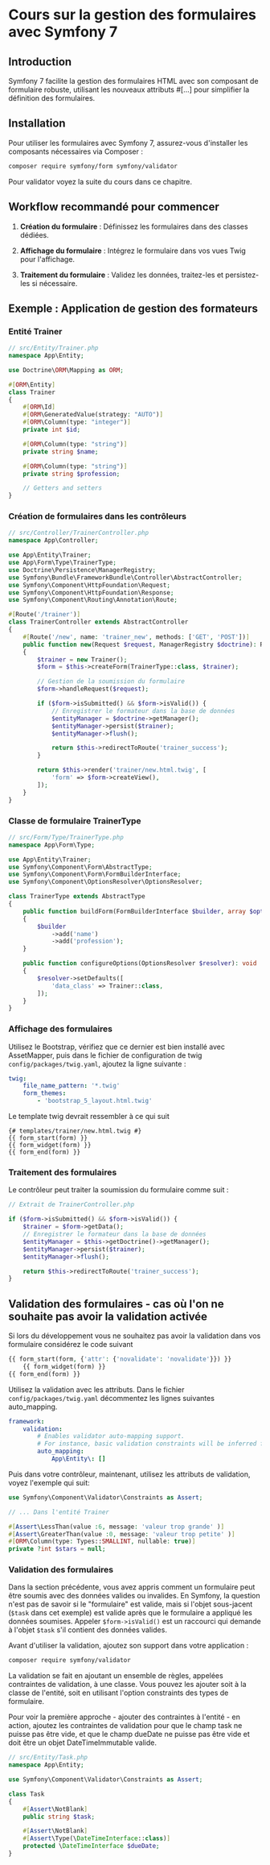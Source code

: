 # Cours sur la gestion des formulaires avec Symfony 7

## Introduction

Symfony 7 facilite la gestion des formulaires HTML avec son composant de formulaire robuste, utilisant les nouveaux attributs #[...] pour simplifier la définition des formulaires.

## Installation

Pour utiliser les formulaires avec Symfony 7, assurez-vous d'installer les composants nécessaires via Composer :

```bash
composer require symfony/form symfony/validator
```

Pour validator voyez la suite du cours dans ce chapitre.

## Workflow recommandé pour commencer

1. **Création du formulaire** : Définissez les formulaires dans des classes dédiées.
   
2. **Affichage du formulaire** : Intégrez le formulaire dans vos vues Twig pour l'affichage.
   
3. **Traitement du formulaire** : Validez les données, traitez-les et persistez-les si nécessaire.

## Exemple : Application de gestion des formateurs

### Entité Trainer
```php
// src/Entity/Trainer.php
namespace App\Entity;

use Doctrine\ORM\Mapping as ORM;

#[ORM\Entity]
class Trainer
{
    #[ORM\Id]
    #[ORM\GeneratedValue(strategy: "AUTO")]
    #[ORM\Column(type: "integer")]
    private int $id;

    #[ORM\Column(type: "string")]
    private string $name;

    #[ORM\Column(type: "string")]
    private string $profession;

    // Getters and setters
}
```

### Création de formulaires dans les contrôleurs
```php
// src/Controller/TrainerController.php
namespace App\Controller;

use App\Entity\Trainer;
use App\Form\Type\TrainerType;
use Doctrine\Persistence\ManagerRegistry;
use Symfony\Bundle\FrameworkBundle\Controller\AbstractController;
use Symfony\Component\HttpFoundation\Request;
use Symfony\Component\HttpFoundation\Response;
use Symfony\Component\Routing\Annotation\Route;

#[Route('/trainer')]
class TrainerController extends AbstractController
{
    #[Route('/new', name: 'trainer_new', methods: ['GET', 'POST'])]
    public function new(Request $request, ManagerRegistry $doctrine): Response
    {
        $trainer = new Trainer();
        $form = $this->createForm(TrainerType::class, $trainer);

        // Gestion de la soumission du formulaire
        $form->handleRequest($request);

        if ($form->isSubmitted() && $form->isValid()) {
            // Enregistrer le formateur dans la base de données
            $entityManager = $doctrine->getManager();
            $entityManager->persist($trainer);
            $entityManager->flush();

            return $this->redirectToRoute('trainer_success');
        }

        return $this->render('trainer/new.html.twig', [
            'form' => $form->createView(),
        ]);
    }
}
```

### Classe de formulaire TrainerType

```php
// src/Form/Type/TrainerType.php
namespace App\Form\Type;

use App\Entity\Trainer;
use Symfony\Component\Form\AbstractType;
use Symfony\Component\Form\FormBuilderInterface;
use Symfony\Component\OptionsResolver\OptionsResolver;

class TrainerType extends AbstractType
{
    public function buildForm(FormBuilderInterface $builder, array $options): void
    {
        $builder
            ->add('name')
            ->add('profession');
    }

    public function configureOptions(OptionsResolver $resolver): void
    {
        $resolver->setDefaults([
            'data_class' => Trainer::class,
        ]);
    }
}
```

### Affichage des formulaires

Utilisez le Bootstrap, vérifiez que ce dernier est bien installé avec AssetMapper, puis dans le fichier de configuration de twig `config/packages/twig.yaml`, ajoutez la ligne suivante :

```yaml
twig:
    file_name_pattern: '*.twig'
    form_themes:
        - 'bootstrap_5_layout.html.twig'
```

Le template twig devrait ressembler à ce qui suit

```twig
{# templates/trainer/new.html.twig #}
{{ form_start(form) }}
{{ form_widget(form) }}
{{ form_end(form) }}
```

### Traitement des formulaires

Le contrôleur peut traiter la soumission du formulaire comme suit :

```php
// Extrait de TrainerController.php

if ($form->isSubmitted() && $form->isValid()) {
    $trainer = $form->getData();
    // Enregistrer le formateur dans la base de données
    $entityManager = $this->getDoctrine()->getManager();
    $entityManager->persist($trainer);
    $entityManager->flush();

    return $this->redirectToRoute('trainer_success');
}
```

## Validation des formulaires - cas où l'on ne souhaite pas avoir la validation activée

Si lors du développement vous ne souhaitez pas avoir la validation dans vos formulaire considérez le code suivant 

```php
{{ form_start(form, {'attr': {'novalidate': 'novalidate'}}) }}
    {{ form_widget(form) }}
{{ form_end(form) }}
```

Utilisez la validation avec les attributs. Dans le fichier `config/packages/twig.yaml` décommentez les lignes suivantes auto_mapping.

```yaml
framework:
    validation:
        # Enables validator auto-mapping support.
        # For instance, basic validation constraints will be inferred from Doctrine's metadata.
        auto_mapping:
            App\Entity\: []
```

Puis dans votre contrôleur, maintenant, utilisez les attributs de validation, voyez l'exemple qui suit:

```php
use Symfony\Component\Validator\Constraints as Assert;

// ... Dans l'entité Trainer

#[Assert\LessThan(value :6, message: 'valeur trop grande' )]
#[Assert\GreaterThan(value :0, message: 'valeur trop petite' )]
#[ORM\Column(type: Types::SMALLINT, nullable: true)]
private ?int $stars = null;
```

### Validation des formulaires

Dans la section précédente, vous avez appris comment un formulaire peut être soumis avec des données valides ou invalides. En Symfony, la question n'est pas de savoir si le "formulaire" est valide, mais si l'objet sous-jacent (`$task` dans cet exemple) est valide après que le formulaire a appliqué les données soumises. Appeler `$form->isValid()` est un raccourci qui demande à l'objet `$task` s'il contient des données valides.

Avant d'utiliser la validation, ajoutez son support dans votre application :

```bash
composer require symfony/validator
```

La validation se fait en ajoutant un ensemble de règles, appelées contraintes de validation, à une classe. Vous pouvez les ajouter soit à la classe de l'entité, soit en utilisant l'option constraints des types de formulaire.

Pour voir la première approche - ajouter des contraintes à l'entité - en action, ajoutez les contraintes de validation pour que le champ task ne puisse pas être vide, et que le champ dueDate ne puisse pas être vide et doit être un objet DateTimeImmutable valide.

```php
// src/Entity/Task.php
namespace App\Entity;

use Symfony\Component\Validator\Constraints as Assert;

class Task
{
    #[Assert\NotBlank]
    public string $task;

    #[Assert\NotBlank]
    #[Assert\Type(\DateTimeInterface::class)]
    protected \DateTimeInterface $dueDate;
}
```
